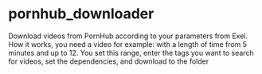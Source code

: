 # pornhub_downloader
Download videos from PornHub according to your parameters from Exel.  How it works, you need a video for example: with a length of time from 5 minutes and up to 12. You set this range, enter the tags you want to search for videos, set the dependencies, and download to the folder
